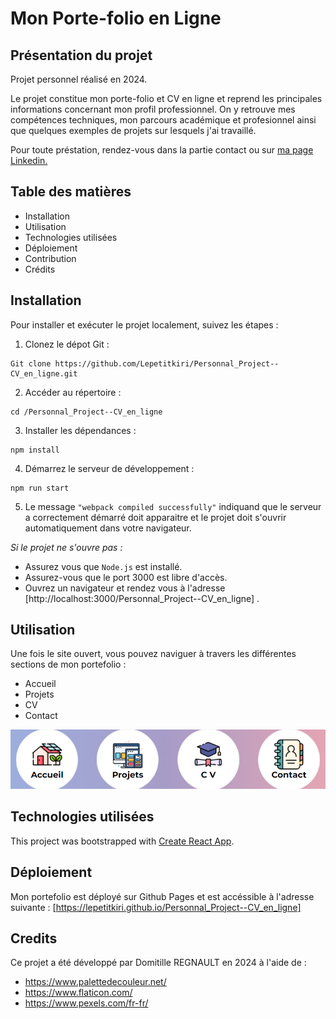 # Mon Porte-folio en Ligne

## Présentation du projet

Projet personnel réalisé en 2024.

Le projet constitue mon porte-folio et CV en ligne et reprend les principales informations concernant mon profil professionnel.
On y retrouve mes compétences techniques, mon parcours académique et profesionnel ainsi que quelques exemples de projets sur lesquels j'ai travaillé.

Pour toute préstation, rendez-vous dans la partie contact ou sur [ma page Linkedin.](https://www.linkedin.com/in/domitille-r-7b9862150/)


## Table des matières

* Installation
* Utilisation
* Technologies utilisées
* Déploiement
* Contribution
* Crédits


## Installation

Pour installer et exécuter le projet localement, suivez les étapes : 

1. Clonez le dépot Git : 
```
Git clone https://github.com/Lepetitkiri/Personnal_Project--CV_en_ligne.git
```

2. Accéder au répertoire :
```
cd /Personnal_Project--CV_en_ligne
```

3. Installer les dépendances :
```
npm install
```

4. Démarrez le serveur de développement : 
```
npm run start
```

5. Le message `"webpack compiled successfully"` indiquand que le serveur a correctement démarré doit apparaitre et le projet doit s'ouvrir automatiquement dans votre navigateur.


*Si le projet ne s'ouvre pas :*
* Assurez vous que `Node.js` est installé.
* Assurez-vous que le port 3000 est libre d'accès.
* Ouvrez un navigateur et rendez vous à l'adresse [http://localhost:3000/Personnal_Project--CV_en_ligne] .


## Utilisation
Une fois le site ouvert, vous pouvez naviguer à travers les différentes sections de mon portefolio :
* Accueil
* Projets
* CV
* Contact

![Table des matières](/public/Pictures/read-me.png)


## Technologies utilisées

This project was bootstrapped with [Create React App](https://github.com/facebook/create-react-app).


## Déploiement

Mon portefolio est déployé sur Github Pages et est accéssible à l'adresse suivante : 
[https://lepetitkiri.github.io/Personnal_Project--CV_en_ligne]

## Credits

Ce projet a été développé par Domitille REGNAULT en 2024 à l'aide de :
* https://www.palettedecouleur.net/
* https://www.flaticon.com/
* https://www.pexels.com/fr-fr/